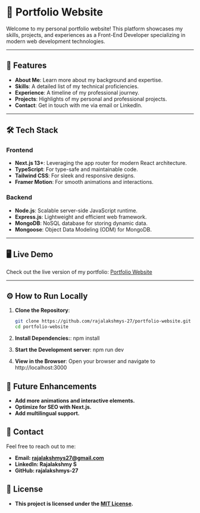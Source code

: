 # 🚀 Portfolio Website

Welcome to my personal portfolio website! This platform showcases my skills, projects, and experiences as a Front-End Developer specializing in modern web development technologies.

---

## 📖 Features

- **About Me**: Learn more about my background and expertise.
- **Skills**: A detailed list of my technical proficiencies.
- **Experience**: A timeline of my professional journey.
- **Projects**: Highlights of my personal and professional projects.
- **Contact**: Get in touch with me via email or LinkedIn.

---

## 🛠️ Tech Stack

### **Frontend**
- **Next.js 13+**: Leveraging the app router for modern React architecture.
- **TypeScript**: For type-safe and maintainable code.
- **Tailwind CSS**: For sleek and responsive designs.
- **Framer Motion**: For smooth animations and interactions.

### **Backend**
- **Node.js**: Scalable server-side JavaScript runtime.
- **Express.js**: Lightweight and efficient web framework.
- **MongoDB**: NoSQL database for storing dynamic data.
- **Mongoose**: Object Data Modeling (ODM) for MongoDB.

---

## 🖥️ Live Demo

Check out the live version of my portfolio: [Portfolio Website](https://rajalakshmy-portfolio.vercel.app/)

---

## ⚙️ How to Run Locally

1. **Clone the Repository**:
   ```bash
   git clone https://github.com/rajalakshmys-27/portfolio-website.git
   cd portfolio-website

2. **Install Dependencies:**:
    npm install

3. **Start the Development server**:
    npm run dev

4. **View in the Browser**:
    Open your browser and navigate to http://localhost:3000 

## 📝 Future Enhancements

- **Add more animations and interactive elements.**
- **Optimize for SEO with Next.js.**
- **Add multilingual support.**

## 🤝 Contact
Feel free to reach out to me:

- **Email: rajalakshmys27@gmail.com**
- **LinkedIn: Rajalakshmy S**
- **GitHub: rajalakshmys-27**

## 📜 License
- **This project is licensed under the [MIT License](LICENSE).**